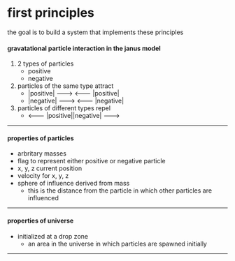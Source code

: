 # first principles
the goal is to build a system that implements these principles


#### gravatational particle interaction in the janus model
1. 2 types of particles
   * positive
   * negative
2. particles of the same type attract
   * |positive| ---> <--- |positive|
   * |negative| ---> <--- |negative|
3. particles of different types repel
   * <--- |positive||negative| --->
---

#### properties of particles
* arbritary masses
* flag to represent either positive or negative particle
* x, y, z current position
* velocity for x, y, z
* sphere of influence derived from mass
  * this is the distance from the particle in which other particles are influenced
---

#### properties of universe
* initialized at a drop zone
  * an area in the universe in which particles are spawned initially
---

